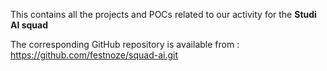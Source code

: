 This contains all the projects and POCs related to our activity for the **Studi AI squad**

The corresponding GitHub repository is available from : https://github.com/festnoze/squad-ai.git

